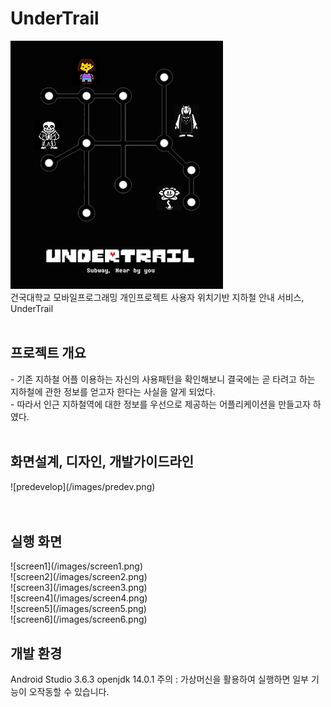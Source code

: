# UnderTrail
![mainPoster](/images/main.png)
<br>건국대학교 모바일프로그래밍 개인프로젝트 사용자 위치기반 지하철 안내 서비스, UnderTrail 
<br><br>
<h2>프로젝트 개요</h2>
- 기존 지하철 어플 이용하는 자신의 사용패턴을 확인해보니 결국에는 곧 타려고 하는 지하철에 관한 정보를 얻고자 한다는 사실을 알게 되었다.<br>
- 따라서 인근 지하철역에 대한 정보를 우선으로 제공하는 어플리케이션을 만들고자 하였다.
<br><br>
<h2>화면설계, 디자인, 개발가이드라인</h2>
![predevelop](/images/predev.png)
<br>
<br><br>
<h2>실행 화면</h2>
![screen1](/images/screen1.png)
<br>
![screen2](/images/screen2.png)
<br>
![screen3](/images/screen3.png)
<br>
![screen4](/images/screen4.png)
<br>
![screen5](/images/screen5.png)
<br>
![screen6](/images/screen6.png)
<br>
<h2>개발 환경</h2>
Android Studio 3.6.3
openjdk 14.0.1
주의 : 가상머신을 활용하여 실행하면 일부 기능이 오작동할 수 있습니다.
